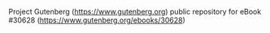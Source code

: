 Project Gutenberg (https://www.gutenberg.org) public repository for eBook #30628 (https://www.gutenberg.org/ebooks/30628)
